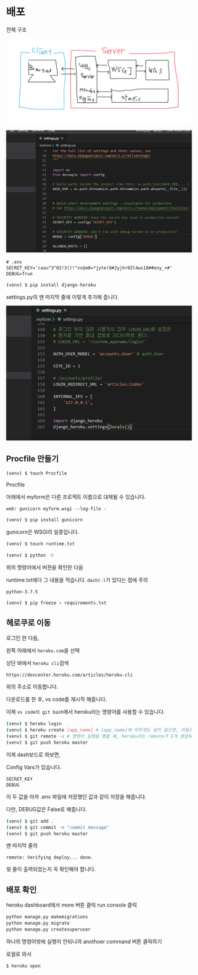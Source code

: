 # 배포

전체 구조

![image-20191125140910073](2019-11-25_deploy.assets/image-20191125140910073.png)





![image-20191125142121397](2019-11-25_deploy.assets/image-20191125142121397.png)

```
# .env
SECRET_KEY='caau^3^02!3()!^vo$m0=*jyte!8#2yjhr02l4ws18##ony_+#'
DEBUG=True
```



```bash
(venv) $ pip install django-heroku
```



settings.py의 맨 마지막 줄에 이렇게 추가해 줍니다.

![image-20191125142328291](2019-11-25_deploy.assets/image-20191125142328291.png)



## Procfile 만들기

```bash
(venv) $ touch Procfile
```



Procfile

아래에서 myform은 다른 프로젝트 이름으로 대체될 수 있습니다.

```
web: gunicorn myform.wsgi --log-file -

```



```bash
(venv) $ pip install gunicorn
```

gunicorn은 WSGI의 일종입니다.



```bash
(venv) $ touch runtime.txt
```

```bash
(venv) $ python -V
```

위의 명령어에서 버젼을 확인한 다음

runtime.txt에다 그 내용을 적습니다. `dash(-)`가 있다는 점에 주의

```
python-3.7.5
```

```bash
(venv) $ pip freeze > requirements.txt
```



## 헤로쿠로 이동

로그인 한 다음,

왼쪽 아래에서 `heroku.com`을 선택

상단 바에서 `heroku cli`검색

```
https://devcenter.heroku.com/articles/heroku-cli
```

위의 주소로 이동합니다.



다운로드를 한 후, vs code를 재시작 해줍니다.

이제 `vs code의 git bash`에서 heroku라는 명령어를 사용할 수 있습니다.

```bash
(venv) $ heroku login
(venv) $ heroku create [app_name] # [app_name]에 아무것도 넣지 않으면, 자동으로 넣어줌
(venv) $ git remote -v # 명령어 실행을 했을 때, heroku라는 remote가 2개 생성되어 있어야 합니다.
(venv) $ git push heroku master
```



이제 dash보드로 와보면, 

Config Vars가 있습니다.

```
SECRET_KEY
DEBUG
```

이 두 값을 아까 .env 파일에 저장했던 값과 같이 저장을 해줍니다.

다만, DEBUG값은 False로 해줍니다.

```bash
(venv) $ git add .
(venv) $ git commit -m "commit message"
(venv) $ git push heroku master
```



맨 마지막 줄의

```
remote: Verifying deploy... done.
```

윗 줄이 출력되었는지 꼭 확인해야 합니다.



## 배포 확인

heroku dashboard에서 more 버튼 클릭
run console 클릭

```bash
python manage.py makemigrations
python manage.py migrate
python manage.py createsuperuser
```

하나의 명령어밖에 실행이 안되니까 anothoer command 버튼 클릭하기



로컬로 와서

```bash
$ heroku open
```



